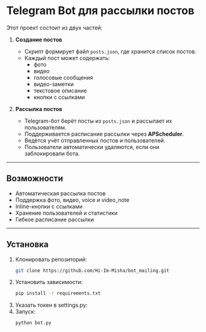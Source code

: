 # Telegram Bot для рассылки постов

Этот проект состоит из двух частей:

1. **Создание постов**  
   - Скрипт формирует файл `posts.json`, где хранится список постов.  
   - Каждый пост может содержать:  
     - фото  
     - видео  
     - голосовые сообщения  
     - видео-заметки  
     - текстовое описание  
     - кнопки с ссылками  

2. **Рассылка постов**  
   - Telegram-бот берёт посты из `posts.json` и рассылает их пользователям.  
   - Поддерживается расписание рассылки через **APScheduler**.  
   - Ведётся учёт отправленных постов и пользователей.  
   - Пользователи автоматически удаляются, если они заблокировали бота.  

---

## Возможности

- Автоматическая рассылка постов  
- Поддержка фото, видео, voice и video_note  
- Inline-кнопки с ссылками  
- Хранение пользователей и статистики  
- Гибкое расписание рассылки  

---

## Установка

1. Клонировать репозиторий:  
   ```bash
   git clone https://github.com/Hi-Im-Misha/bot_mailing.git
2. Установить зависимости:
    ```bash
    pip install -r requirements.txt
3. Указать токен в settings.py:
4. Запуск:
    ```bash
    python bot.py
